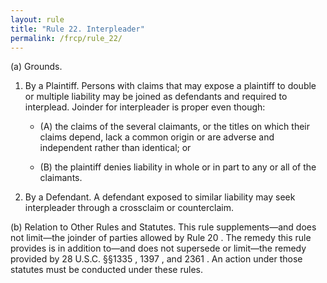 ```yaml
---
layout: rule
title: "Rule 22. Interpleader"
permalink: /frcp/rule_22/
---
```


(a) Grounds.


1. By a Plaintiff. Persons with claims that may expose a plaintiff to double or multiple liability may be joined as defendants and required to interplead. Joinder for interpleader is proper even though:


    - (A) the claims of the several claimants, or the titles on which their claims depend, lack a common origin or are adverse and independent rather than identical; or


    - (B) the plaintiff denies liability in whole or in part to any or all of the claimants.


2. By a Defendant. A defendant exposed to similar liability may seek interpleader through a crossclaim or counterclaim.


(b) Relation to Other Rules and Statutes. This rule supplements—and does not limit—the joinder of parties allowed by Rule 20 . The remedy this rule provides is in addition to—and does not supersede or limit—the remedy provided by 28 U.S.C. §§1335 , 1397 , and 2361 . An action under those statutes must be conducted under these rules.
